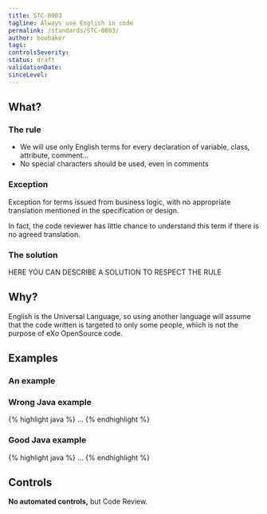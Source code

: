 ```yaml
---
title: STC-0003
tagline: Always use English in code
permalink: /standards/STC-0003/
author: boubaker
tags:
controlsSeverity:
status: draft
validationDate:
sinceLevel:
---
```


<a name="what"></a>
## What?

### <i class="fa fa-info-circle"></i> The rule

  * We will use only English terms for every declaration of variable, class, attribute, comment...
  * No special characters should be used, even in comments

### <i class="fa fa-exclamation-triangle"></i> Exception

Exception for terms issued from business logic, with no appropriate translation mentioned in the specification or design.

In fact, the code reviewer has little chance to understand this term if there is no agreed translation.

### <i class="fa fa-lightbulb-o"></i> The solution

HERE YOU CAN DESCRIBE A SOLUTION TO RESPECT THE RULE

<a name="why"></a>
## Why?

English is the Universal Language, so using another language will assume
that the code written is targeted to only some people, which is not the
purpose of eXo OpenSource code.

<a name="examples"></a>
## Examples

### An example

<div class="panel panel-danger">
  <div class="panel-heading">
    <h3 class="panel-title"><i class="fa fa-thumbs-down pull-right"></i> Wrong Java example</h3>
  </div>
  <div class="panel-body">

{% highlight java %}
...
{% endhighlight %}

  </div>
</div>


<div class="panel panel-success">
  <div class="panel-heading">
    <h3 class="panel-title"><i class="fa fa-thumbs-up pull-right"></i> Good Java example</h3>
  </div>
  <div class="panel-body">

{% highlight java %}
...
{% endhighlight %}

  </div>
</div>


<a name="controls"></a>
## <i class="fa fa-shield"></i> Controls

<div class="alert alert-warning">
  <i class="fa fa-exclamation-triangle"></i> <strong>No automated controls,</strong> but Code Review.
</div>
